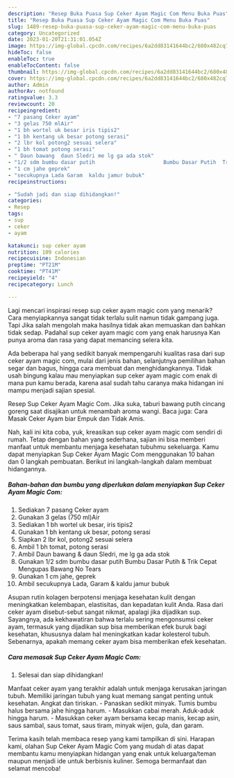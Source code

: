 ```yaml
---
description: "Resep Buka Puasa Sup Ceker Ayam Magic Com Menu Buka Puas"
title: "Resep Buka Puasa Sup Ceker Ayam Magic Com Menu Buka Puas"
slug: 1489-resep-buka-puasa-sup-ceker-ayam-magic-com-menu-buka-puas
category: Uncategorized
date: 2023-01-20T21:31:01.054Z
image: https://img-global.cpcdn.com/recipes/6a2dd83141644bc2/680x482cq70/sup-ceker-ayam-magic-com-foto-resep-utama.jpg
hideToc: false
enableToc: true
enableTocContent: false
thumbnail: https://img-global.cpcdn.com/recipes/6a2dd83141644bc2/680x482cq70/sup-ceker-ayam-magic-com-foto-resep-utama.jpg
cover: https://img-global.cpcdn.com/recipes/6a2dd83141644bc2/680x482cq70/sup-ceker-ayam-magic-com-foto-resep-utama.jpg
author: Admin
authorAv: notfound
ratingvalue: 3.3
reviewcount: 20
recipeingredient:
- "7 pasang Ceker ayam"
- "3 gelas 750 mlAir"
- "1 bh wortel uk besar iris tipis2"
- "1 bh kentang uk besar potong serasi"
- "2 lbr kol potong2 sesuai selera"
- "1 bh tomat potong serasi"
- " Daun bawang  daun Sledri me lg ga ada stok"
- "1/2 sdm bumbu dasar putih                      Bumbu Dasar Putih  Trik Cepat Mengupas Bawang No Tears"
- "1 cm jahe geprek"
- "secukupnya Lada Garam  kaldu jamur bubuk"
recipeinstructions:

- "Sudah jadi dan siap dihidangkan!"
categories:
- Resep
tags:
- sup
- ceker
- ayam

katakunci: sup ceker ayam 
nutrition: 109 calories
recipecuisine: Indonesian
preptime: "PT21M"
cooktime: "PT41M"
recipeyield: "4"
recipecategory: Lunch

---
```



Lagi mencari inspirasi resep sup ceker ayam magic com yang menarik? Cara menyiapkannya sangat tidak terlalu sulit namun tidak gampang juga. Tapi Jika salah mengolah maka hasilnya tidak akan memuaskan dan bahkan tidak sedap. Padahal sup ceker ayam magic com yang enak harusnya Kan punya aroma dan rasa yang dapat memancing selera kita.


Ada beberapa hal yang sedikit banyak mempengaruhi kualitas rasa dari sup ceker ayam magic com, mulai dari jenis bahan, selanjutnya pemilihan bahan segar dan bagus, hingga cara membuat dan menghidangkannya. Tidak usah bingung kalau mau menyiapkan sup ceker ayam magic com enak di mana pun kamu berada, karena asal sudah tahu caranya maka hidangan ini mampu menjadi sajian spesial.

Resep Sup Ceker Ayam Magic Com. Jika suka, taburi bawang putih cincang goreng saat disajikan untuk menambah aroma wangi. Baca juga: Cara Masak Ceker Ayam biar Empuk dan Tidak Amis.


Nah, kali ini kita coba, yuk, kreasikan sup ceker ayam magic com sendiri di rumah. Tetap dengan bahan yang sederhana, sajian ini bisa memberi manfaat untuk membantu menjaga kesehatan tubuhmu sekeluarga. Kamu dapat menyiapkan Sup Ceker Ayam Magic Com menggunakan 10 bahan dan 0 langkah pembuatan. Berikut ini langkah-langkah dalam membuat hidangannya.

<!--inarticleads1-->

##### Bahan-bahan dan bumbu yang diperlukan dalam menyiapkan Sup Ceker Ayam Magic Com:

1. Sediakan 7 pasang Ceker ayam
1. Gunakan 3 gelas (750 ml)Air
1. Sediakan 1 bh wortel uk besar, iris tipis2
1. Gunakan 1 bh kentang uk besar, potong serasi
1. Siapkan 2 lbr kol, potong2 sesuai selera
1. Ambil 1 bh tomat, potong serasi
1. Ambil  Daun bawang &amp; daun Sledri, me lg ga ada stok
1. Gunakan 1/2 sdm bumbu dasar putih                      Bumbu Dasar Putih &amp; Trik Cepat Mengupas Bawang No Tears
1. Gunakan 1 cm jahe, geprek
1. Ambil secukupnya Lada, Garam &amp; kaldu jamur bubuk


Asupan rutin kolagen berpotensi menjaga kesehatan kulit dengan meningkatkan kelembapan, elastisitas, dan kepadatan kulit Anda. Rasa dari ceker ayam disebut-sebut sangat nikmat, apalagi jika dijadikan sup. Sayangnya, ada kekhawatiran bahwa terlalu sering mengonsumsi ceker ayam, termasuk yang dijadikan sup bisa memberikan efek buruk bagi kesehatan, khususnya dalam hal meningkatkan kadar kolesterol tubuh. Sebenarnya, apakah memang ceker ayam bisa memberikan efek kesehatan. 

<!--inarticleads2-->

##### Cara memasak Sup Ceker Ayam Magic Com:


1. Selesai dan siap dihidangkan!

Manfaat ceker ayam yang terakhir adalah untuk menjaga kerusakan jaringan tubuh. Memiliki jaringan tubuh yang kuat memang sangat penting untuk kesehatan. Angkat dan tiriskan. - Panaskan sedikit minyak. Tumis bumbu halus bersama jahe hingga harum. - Masukkan cabai merah. Aduk-aduk hingga harum. - Masukkan ceker ayam bersama kecap manis, kecap asin, saus sambal, saus tomat, saus tiram, minyak wijen, gula, dan garam. 

Terima kasih telah membaca resep yang kami tampilkan di sini. Harapan kami, olahan Sup Ceker Ayam Magic Com yang mudah di atas dapat membantu kamu menyiapkan hidangan yang enak untuk keluarga/teman maupun menjadi ide untuk berbisnis kuliner. Semoga bermanfaat dan selamat mencoba!
